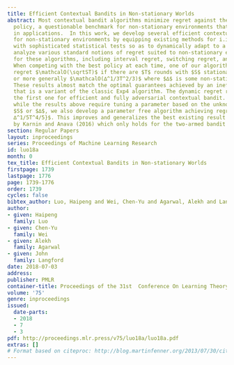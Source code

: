 ```yaml
---
title: Efficient Contextual Bandits in Non-stationary Worlds
abstract: Most contextual bandit algorithms minimize regret against the best fixed
  policy, a questionable benchmark for non-stationary environments that are ubiquitous
  in applications.  In this work, we develop several efficient contextual bandit algorithms
  for non-stationary environments by equipping existing methods for i.i.d. problems
  with sophisticated statistical tests so as to dynamically adapt to a change in distribution.   We
  analyze various standard notions of regret suited to non-stationary environments
  for these algorithms, including interval regret, switching regret, and dynamic regret.
  When competing with the best policy at each time, one of our algorithms achieves
  regret $\mathcalO(\sqrtST)$ if there are $T$ rounds with $S$ stationary periods,
  or more generally $\mathcalO(∆^1/3T^2/3)$ where $∆$ is some non-stationarity measure.
  These results almost match the optimal guarantees achieved by an inefficient baseline
  that is a variant of the classic Exp4 algorithm. The dynamic regret result is also
  the first one for efficient and fully adversarial contextual bandit. Furthermore,
  while the results above require tuning a parameter based on the unknown quantity
  $S$ or $∆$, we also develop a parameter free algorithm achieving regret $\min{S^1/4T^3/4,
  ∆^1/5T^4/5}$. This improves and generalizes the best existing result $∆^0.18T^0.82$
  by Karnin and Anava (2016) which only holds for the two-armed bandit problem.
section: Regular Papers
layout: inproceedings
series: Proceedings of Machine Learning Research
id: luo18a
month: 0
tex_title: Efficient Contextual Bandits in Non-stationary Worlds
firstpage: 1739
lastpage: 1776
page: 1739-1776
order: 1739
cycles: false
bibtex_author: Luo, Haipeng and Wei, Chen-Yu and Agarwal, Alekh and Langford, John
author:
- given: Haipeng
  family: Luo
- given: Chen-Yu
  family: Wei
- given: Alekh
  family: Agarwal
- given: John
  family: Langford
date: 2018-07-03
address: 
publisher: PMLR
container-title: Proceedings of the 31st  Conference On Learning Theory
volume: '75'
genre: inproceedings
issued:
  date-parts:
  - 2018
  - 7
  - 3
pdf: http://proceedings.mlr.press/v75/luo18a/luo18a.pdf
extras: []
# Format based on citeproc: http://blog.martinfenner.org/2013/07/30/citeproc-yaml-for-bibliographies/
---
```

